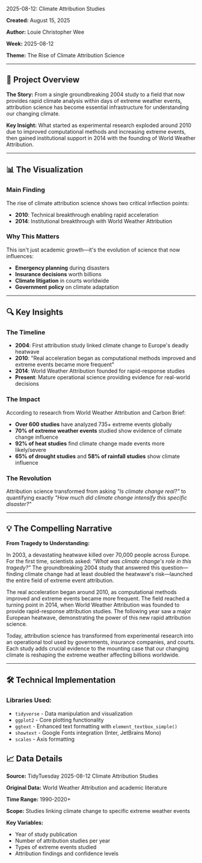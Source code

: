 2025-08-12: Climate Attribution Studies

**Created:** August 15, 2025

**Author:** Louie Christopher Wee

**Week:** 2025-08-12

**Theme:** The Rise of Climate Attribution Science

---

## 🎯 Project Overview

**The Story:** From a single groundbreaking 2004 study to a field that now provides rapid climate analysis within days of extreme weather events, attribution science has become essential infrastructure for understanding our changing climate.

**Key Insight:** What started as experimental research exploded around 2010 due to improved computational methods and increasing extreme events, then gained institutional support in 2014 with the founding of World Weather Attribution.

---

## 📊 The Visualization

### **Main Finding**

The rise of climate attribution science shows two critical inflection points:

- **2010**: Technical breakthrough enabling rapid acceleration
- **2014**: Institutional breakthrough with World Weather Attribution

### **Why This Matters**

This isn't just academic growth—it's the evolution of science that now influences:

- **Emergency planning** during disasters
- **Insurance decisions** worth billions
- **Climate litigation** in courts worldwide
- **Government policy** on climate adaptation

---

## 🔍 Key Insights

### The Timeline

- **2004**: First attribution study linked climate change to Europe's deadly heatwave
- **2010**: "Real acceleration began as computational methods improved and extreme events became more frequent"
- **2014**: World Weather Attribution founded for rapid-response studies
- **Present**: Mature operational science providing evidence for real-world decisions

### The Impact

According to research from World Weather Attribution and Carbon Brief:

- **Over 600 studies** have analyzed 735+ extreme events globally
- **70% of extreme weather events** studied show evidence of climate change influence
- **92% of heat studies** find climate change made events more likely/severe
- **65% of drought studies** and **58% of rainfall studies** show climate influence

### The Revolution

Attribution science transformed from asking *"Is climate change real?"* to quantifying exactly *"How much did climate change intensify this specific disaster?"*

---

## 💡 The Compelling Narrative

**From Tragedy to Understanding:**

In 2003, a devastating heatwave killed over 70,000 people across Europe. For the first time, scientists asked: *"What was climate change's role in this tragedy?"* The groundbreaking 2004 study that answered this question—finding climate change had at least doubled the heatwave's risk—launched the entire field of extreme event attribution.

The real acceleration began around 2010, as computational methods improved and extreme events became more frequent. The field reached a turning point in 2014, when World Weather Attribution was founded to provide rapid-response attribution studies. The following year saw a major European heatwave, demonstrating the power of this new rapid attribution science.

Today, attribution science has transformed from experimental research into an operational tool used by governments, insurance companies, and courts. Each study adds crucial evidence to the mounting case that our changing climate is reshaping the extreme weather affecting billions worldwide.

---

## 🛠️ Technical Implementation

### **Libraries Used:**

- `tidyverse` - Data manipulation and visualization
- `ggplot2` - Core plotting functionality
- `ggtext` - Enhanced text formatting with `element_textbox_simple()`
- `showtext` - Google Fonts integration (Inter, JetBrains Mono)
- `scales` - Axis formatting

## 📈 Data Details

**Source:** TidyTuesday 2025-08-12 Climate Attribution Studies

**Original Data:** World Weather Attribution and academic literature

**Time Range:** 1990-2020+

**Scope:** Studies linking climate change to specific extreme weather events

**Key Variables:**

- Year of study publication
- Number of attribution studies per year
- Types of extreme events studied
- Attribution findings and confidence levels
